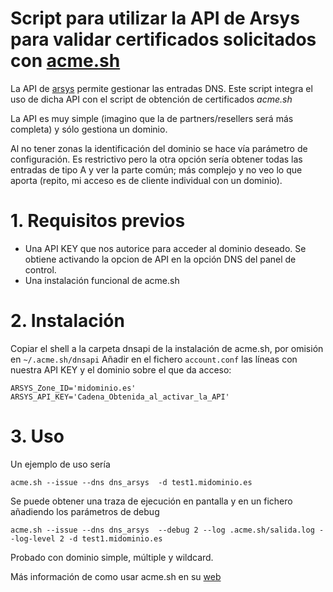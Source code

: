 # Script para utilizar la API de Arsys para validar certificados solicitados con [acme.sh](https://github.com/acmesh-official/acme.sh)

La API de [arsys](https://www.arsys.es) permite gestionar las entradas DNS. Este script integra el uso de dicha API con el script de obtención de certificados *acme.sh*

La API es muy simple (imagino que la de partners/resellers será más completa) y sólo gestiona un dominio.

Al no tener zonas la identificación del dominio se hace vía parámetro de configuración. Es restrictivo pero la otra opción sería obtener todas las entradas de tipo A y ver la parte común; más complejo y no veo lo que aporta (repito, mi acceso es de cliente individual con un dominio).

# 1. Requisitos previos
- Una API KEY que nos autorice para acceder al dominio deseado. Se obtiene activando la opcion de API en la opción DNS del panel de control.
- Una instalación funcional de acme.sh
# 2. Instalación
Copiar el shell a la carpeta dnsapi de la instalación de acme.sh, por omisión en `~/.acme.sh/dnsapi`
Añadir en el fichero `account.conf` las líneas con nuestra API KEY y el dominio sobre el que da acceso:

```
ARSYS_Zone_ID='midominio.es'
ARSYS_API_KEY='Cadena_Obtenida_al_activar_la_API'
```
# 3. Uso
Un ejemplo de uso sería

```
acme.sh --issue --dns dns_arsys  -d test1.midominio.es
```

Se puede obtener una traza de ejecución en pantalla y en un fichero añadiendo los parámetros de debug

```
acme.sh --issue --dns dns_arsys  --debug 2 --log .acme.sh/salida.log --log-level 2 -d test1.midominio.es
```

Probado con dominio simple, múltiple y wildcard.

Más información  de como usar acme.sh en su [web](https://github.com/acmesh-official/acme.sh)
